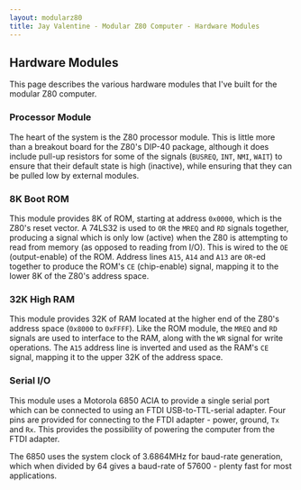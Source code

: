 ```yaml
---
layout: modularz80
title: Jay Valentine - Modular Z80 Computer - Hardware Modules
---
```


## Hardware Modules

This page describes the various hardware modules that I've built for the modular Z80 computer.

### Processor Module

The heart of the system is the Z80 processor module. This is little more than a breakout board for the Z80's DIP-40 package, although it does include
pull-up resistors for some of the signals (`BUSREQ`, `INT`, `NMI`, `WAIT`) to ensure that their default state is high (inactive), while ensuring that they can be
pulled low by external modules.

### 8K Boot ROM

This module provides 8K of ROM, starting at address `0x0000`, which is the Z80's reset vector.
A 74LS32 is used to `OR` the `MREQ` and `RD` signals together, producing a signal which is only low (active) when the Z80 is attempting to read from memory
(as opposed to reading from I/O). This is wired to the `OE` (output-enable) of the ROM. Address lines `A15`, `A14` and `A13` are `OR`-ed together to produce
the ROM's `CE` (chip-enable) signal, mapping it to the lower 8K of the Z80's address space.

### 32K High RAM

This module provides 32K of RAM located at the higher end of the Z80's address space (`0x8000` to `0xFFFF`). Like the ROM module, the `MREQ` and `RD` signals
are used to interface to the RAM, along with the `WR` signal for write operations. The `A15` address line is inverted and used as the RAM's `CE` signal,
mapping it to the upper 32K of the address space.

### Serial I/O

This module uses a Motorola 6850 ACIA to provide a single serial port which can be connected to using an FTDI USB-to-TTL-serial adapter.
Four pins are provided for connecting to the FTDI adapter - power, ground, `Tx` and `Rx`. This provides the possibility of powering the computer from the FTDI
adapter.

The 6850 uses the system clock of 3.6864MHz for baud-rate generation, which when divided by 64 gives a baud-rate of 57600 - plenty fast for most applications.

